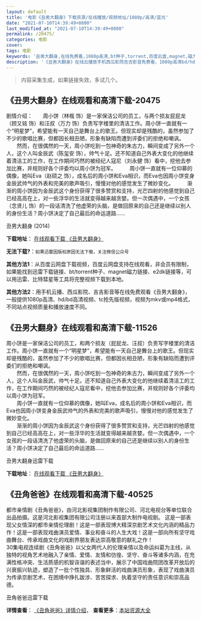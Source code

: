 ```yaml
---
layout: default
title: '电影《丑男大翻身》下载资源/在线播放/视频地址/1080p/高清/蓝光'
date: "2021-07-10T14:39:49+0800"
last_modified_at: "2021-07-10T14:39:49+0800"
permalink: /20475/
categories: 电影
cover:
tags: 电影
keywords: '丑男大翻身,在线免费看,1080p高清,bt种子,torrent,百度云盘,magnet,磁力链,迅雷下载资源'
description: '《丑男大翻身》在线云播放手机西瓜影院吉吉影音免费看，1080p高清bd/hd未删减完整版和tc抢先枪版，mkv/mp4格式，附带bt/torrent种子、magnet/磁力链、百度云盘、网盘资源迅雷下载链接'
---
```


>内容采集生成，如果链接失效，多试几个。


## 《丑男大翻身》在线观看和高清下载-20475

剧情介绍：　　周小饼（林楷 饰）是一家保洁公司的员工，与两个损友屁屁龙（顾又铭 饰）和汪叔（万力 饰）负责写字楼里的清洁工作。周小饼一直就有一个“明星梦”，希望能有一天自己是舞台上的歌王。但现实却是残酷的，虽然参加了不少的歌唱比赛，但都因长相丑陋，形象有缺陷而遭到评委们的拒绝和嘲讽。  　　然而，在很偶然的一天，周小饼吃到一包神奇的朱古力，瞬间变成了另外一个人，这个人叫金辰武（陈玺安 饰），帅气十足。还不知道自己外表大变化的他继续着清洁工的工作，在工作期间巧然的被经纪人寇尼（刘永健 饰）看中，挖他去参加比赛，并规则好各个评委均以周小饼为冠军。  　　周小饼一直就有一位仰慕的偶像，她叫Eva（赵硕之 饰），成名后的周小饼和Eva相识，而Eva也因周小饼变身金辰武帅气的外表和完美的歌声吸引，慢慢对他的感觉发生了微妙变化。  　　渐渐的周小饼因为金辰武这个身份获得了很多赞赏和支持，光芒四射的他感觉到自己已经高高在上，对一些浮华的生活就变得越来越贪婪。但一次偶遇中，一个女孩（念贤儿 饰）的一段话清洗了他虚荣的头脑，是做回原来的自己还是继续以别人的身份生活？周小饼决定了自己最后的命运道路……


丑男大翻身 (2014)

**下载地址**： [在线观看下载 《丑男大翻身》](https://www.btbtdy.me/btdy/dy1855.html) 


**无法下载?**：`如果迅雷因版权原因无法下载，关注微信公众号 `

**其他方法1**：从百度云网盘下载视频，百度云网盘支持在线观看，非会员有限制，如果能找到迅雷下载链接、bt/torrent种子、magnet磁力链接、e2dk链接等，可以用迅雷、比特彗星等工具将完整视频下载到本地。

**其他方法2**：用手机云播、西瓜影院、吉吉影音等在线免费观看《丑男大翻身》，一般提供1080p高清、hd/bd高清视频、tc抢先版视频，视频为mkv或mp4格式，不同站点视频质量和播放速度不同。


## 《丑男大翻身》在线观看和高清下载-11526

周小饼是一家保洁公司的员工，和两个损友（屁屁龙、汪叔）负责写字楼里的清洁工作。周小饼一直就有一个&ldquo;明星梦&rdquo;，希望能有一天自己是舞台上的歌王。但现实却是残酷的，虽然参加了不少的歌唱比赛，但都因长相丑陋，形象有缺陷而遭到评委们的拒绝和嘲讽。<br />　　然而，在很偶然的一天，周小饼吃到一包神奇的朱古力，瞬间变成了另外一个人，这个人叫金辰武，帅气十足。还不知道自己外表大变化的他继续着清洁工的工作，在工作期间巧然的被经纪人寇尼看中，挖他去参加比赛，并规则好各个评委均以周小饼为冠军。<br />　　周小饼一直就有一位仰慕的偶像，她叫Eva，成名后的周小饼和Eva相识，而Eva也因周小饼变身金辰武帅气的外表和完美的歌声吸引，慢慢对他的感觉发生了微妙变化。<br />　　渐渐的周小饼因为金辰武这个身份获得了很多赞赏和支持，光芒四射的他感觉到自己已经高高在上，对一些浮华的生活就变得越来越贪婪。但一次偶遇中，一个女孩的一段话清洗了他虚荣的头脑，是做回原来的自己还是继续以别人的身份生活？周小饼决定了自己最后的命运道路……


丑男大翻身迅雷下载

**下载地址**： [在线观看下载 《丑男大翻身》](https://www.993dy.com//vod-detail-id-22353.html) 


## 《丑角爸爸》在线观看和高清下载-40525

都市亲情剧《丑角爸爸》，由河北影视集团制作有限公司、河北电视台等单位联合出品拍摄。这是河北影视集团有限公司注册以来首部大制作电视剧。 这是一部表现父女情深的都市亲情伦理剧！这是一部表现博大精深京剧艺术文化内涵的精品力作！这是一部表现戏曲演员爱情、事业和奋斗的人生大戏！这是一部向所有坚守戏曲舞台、传承戏曲文化的戏剧界朋友表达崇高敬意的献礼之作！<br />30集电视连续剧《丑角爸爸》以父女两代人的伦理亲情以及命运纠葛为主线，从独特的视角艺术地融入了亲情、爱情、友情和彷徨、坚守、奋斗等诸多内涵，在充满性格冲突、生活质感的机智诙谐的表述当中，展示了中国戏曲院团改革开放后的兴衰振兴轨迹，塑造了一批个性独具、形象鲜活的戏曲演员形象，表现了戏曲演员为传承京剧艺术，在困境中挣扎跋涉、苦苦探求、执着坚守的责任意识和崇高品德。


丑角爸爸迅雷下载

**详情查看**： [《丑角爸爸》详情介绍](/movie/40525/)， **查看更多**：[本站资源大全](/movie/t/all/)

